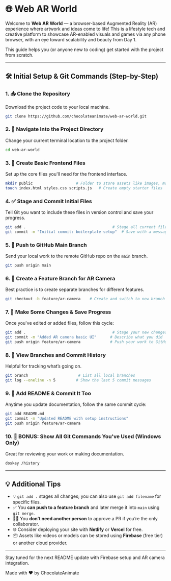 # 🌐 Web AR World

Welcome to **Web AR World** — a browser-based Augmented Reality (AR) experience where artwork and ideas come to life! This is a lifestyle tech and creative platform to showcase AR-enabled visuals and games via any phone browser, with an eye toward scalability and beauty from Day 1.

This guide helps you (or anyone new to coding) get started with the project from scratch.

---

## 🛠️ Initial Setup & Git Commands (Step-by-Step)

### 1. 📥 Clone the Repository
Download the project code to your local machine.
```bash
git clone https://github.com/chocolateanimate/web-ar-world.git
```

### 2. 📁 Navigate Into the Project Directory
Change your current terminal location to the project folder.
```bash
cd web-ar-world
```

### 3. 🧾 Create Basic Frontend Files
Set up the core files you'll need for the frontend interface.
```bash
mkdir public                   # Folder to store assets like images, models, videos
touch index.html styles.css scripts.js   # Create empty starter files
```

### 4. ✅ Stage and Commit Initial Files
Tell Git you want to include these files in version control and save your progress.
```bash
git add .                                      # Stage all current files
git commit -m "Initial commit: boilerplate setup"  # Save with a message
```

### 5. 🚀 Push to GitHub Main Branch
Send your local work to the remote GitHub repo on the `main` branch.
```bash
git push origin main
```

### 6. 🌿 Create a Feature Branch for AR Camera
Best practice is to create separate branches for different features.
```bash
git checkout -b feature/ar-camera    # Create and switch to new branch
```

### 7. 🔧 Make Some Changes & Save Progress
Once you've edited or added files, follow this cycle:
```bash
git add .                                      # Stage your new changes
git commit -m "Added AR camera basic UI"      # Describe what you did
git push origin feature/ar-camera             # Push your work to GitHub
```

### 8. 🧠 View Branches and Commit History
Helpful for tracking what’s going on.
```bash
git branch                      # List all local branches
git log --oneline -n 5         # Show the last 5 commit messages
```

### 9. 📝 Add README & Commit It Too
Anytime you update documentation, follow the same commit cycle:
```bash
git add README.md
git commit -m "Updated README with setup instructions"
git push origin feature/ar-camera
```

### 10. 🧰 BONUS: Show All Git Commands You've Used (Windows Only)
Great for reviewing your work or making documentation.
```bash
doskey /history
```

---

## 💡 Additional Tips

- 💡 `git add .` stages all changes; you can also use `git add filename` for specific files.
- ✅ You **can push to a feature branch** and later merge it into `main` using `git merge`.
- 🧑‍💻 You **don’t need another person** to approve a PR if you’re the only collaborator.
- 🌐 Consider deploying your site with **Netlify** or **Vercel** for free.
- 📦 Assets like videos or models can be stored using **Firebase** (free tier) or another cloud provider.

---

Stay tuned for the next README update with Firebase setup and AR camera integration.

Made with ❤️ by ChocolateAnimate
